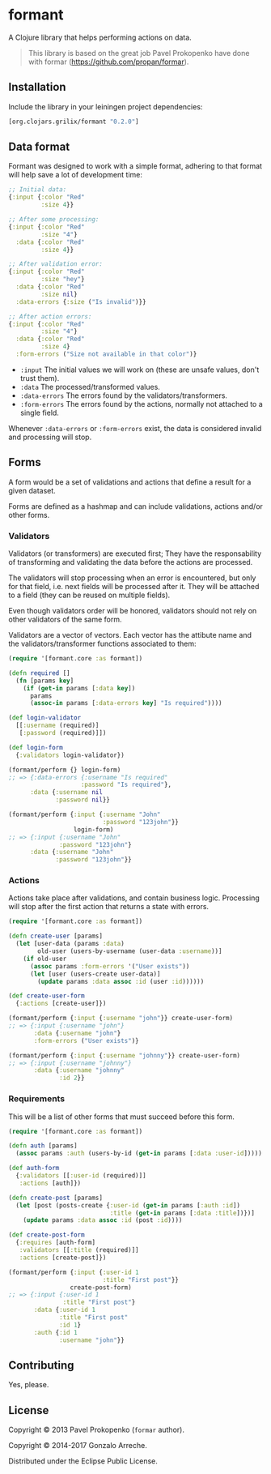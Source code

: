 # formant

A Clojure library that helps performing actions on data.

> This library is based on the great job Pavel Prokopenko
> have done with formar (https://github.com/propan/formar).

## Installation

Include the library in your leiningen project dependencies:

```clojure
[org.clojars.grilix/formant "0.2.0"]
```

## Data format

Formant was designed to work with a simple format, adhering to that format will
help save a lot of development time:

```clojure
;; Initial data:
{:input {:color "Red"
         :size 4}}

;; After some processing:
{:input {:color "Red"
         :size "4"}
  :data {:color "Red"
         :size 4}}

;; After validation error:
{:input {:color "Red"
         :size "hey"}
  :data {:color "Red"
         :size nil}
  :data-errors {:size ("Is invalid")}}

;; After action errors:
{:input {:color "Red"
         :size "4"}
  :data {:color "Red"
         :size 4}
  :form-errors ("Size not available in that color")}
```

- `:input` The initial values we will work on (these are unsafe
  values, don't trust them).
- `:data` The processed/transformed values.
- `:data-errors` The errors found by the validators/transformers.
- `:form-errors` The errors found by the actions, normally not attached to
  a single field.

Whenever `:data-errors` or `:form-errors` exist, the data is considered
invalid and processing will stop.

## Forms

A form would be a set of validations and actions that define a result for a
given dataset.

Forms are defined as a hashmap and can include validations, actions and/or
other forms.

### Validators

Validators (or transformers) are executed first; They have the responsability
of transforming and validating the data before the actions are processed.

The validators will stop processing when an error is encountered, but only for
that field, i.e. next fields will be processed after it. They will be attached
to a field (they can be reused on multiple fields).

Even though validators order will be honored, validators should not rely on
other validators of the same form.

Validators are a vector of vectors. Each vector has the attibute name and the
validators/transformer functions associated to them:

```clojure
(require '[formant.core :as formant])

(defn required []
  (fn [params key]
    (if (get-in params [:data key])
      params
      (assoc-in params [:data-errors key] "Is required"))))

(def login-validator
  [[:username (required)]
   [:password (required)]])

(def login-form
  {:validators login-validator})

(formant/perform {} login-form)
;; => {:data-errors {:username "Is required"
                    :password "Is required"},
      :data {:username nil
             :password nil}}

(formant/perform {:input {:username "John"
                          :password "123john"}}
                  login-form)
;; => {:input {:username "John"
              :password "123john"}
      :data {:username "John"
             :password "123john"}}
```

### Actions

Actions take place after validations, and contain business logic. Processing
will stop after the first action that returns a state with errors.

```clojure
(require '[formant.core :as formant])

(defn create-user [params]
  (let [user-data (params :data)
        old-user (users-by-username (user-data :username))]
    (if old-user
      (assoc params :form-errors '("User exists"))
      (let [user (users-create user-data)]
        (update params :data assoc :id (user :id))))))

(def create-user-form
  {:actions [create-user]})

(formant/perform {:input {:username "john"}} create-user-form)
;; => {:input {:username "john"}
       :data {:username "john"}
       :form-errors ("User exists")}

(formant/perform {:input {:username "johnny"}} create-user-form)
;; => {:input {:username "johnny"}
       :data {:username "johnny"
              :id 2}}
```

### Requirements

This will be a list of other forms that must succeed before this form.

```clojure
(require '[formant.core :as formant])

(defn auth [params]
  (assoc params :auth (users-by-id (get-in params [:data :user-id]))))

(def auth-form
  {:validators [[:user-id (required)]]
   :actions [auth]})

(defn create-post [params]
  (let [post (posts-create {:user-id (get-in params [:auth :id])
                            :title (get-in params [:data :title])})]
    (update params :data assoc :id (post :id))))

(def create-post-form
  {:requires [auth-form]
   :validators [[:title (required)]]
   :actions [create-post]})

(formant/perform {:input {:user-id 1
                          :title "First post"}}
                 create-post-form)
;; => {:input {:user-id 1
               :title "First post"}
       :data {:user-id 1
              :title "First post"
              :id 1}
       :auth {:id 1
              :username "john"}}
```

## Contributing

Yes, please.

## License

Copyright © 2013 Pavel Prokopenko (`formar` author).

Copyright © 2014-2017 Gonzalo Arreche.

Distributed under the Eclipse Public License.
